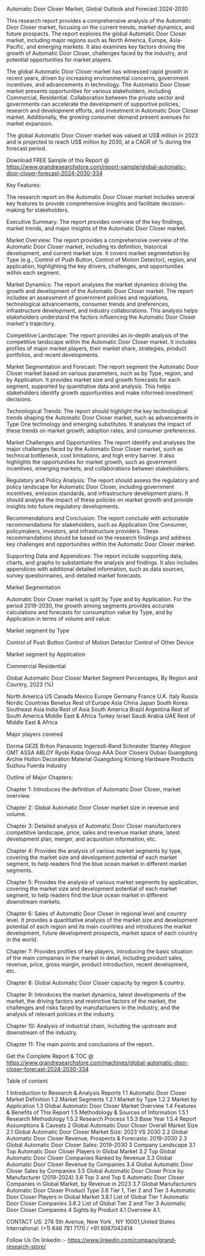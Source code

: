 Automatic Door Closer Market, Global Outlook and Forecast 2024-2030

This research report provides a comprehensive analysis of the Automatic Door Closer market, focusing on the current trends, market dynamics, and future prospects. The report explores the global Automatic Door Closer market, including major regions such as North America, Europe, Asia-Pacific, and emerging markets. It also examines key factors driving the growth of Automatic Door Closer, challenges faced by the industry, and potential opportunities for market players.

The global Automatic Door Closer market has witnessed rapid growth in recent years, driven by increasing environmental concerns, government incentives, and advancements in technology. The Automatic Door Closer market presents opportunities for various stakeholders, including Commercial, Residential. Collaboration between the private sector and governments can accelerate the development of supportive policies, research and development efforts, and investment in Automatic Door Closer market. Additionally, the growing consumer demand present avenues for market expansion.

The global Automatic Door Closer market was valued at US$ million in 2023 and is projected to reach US$ million by 2030, at a CAGR of % during the forecast period.

Download FREE Sample of this Report @ https://www.grandresearchstore.com/report-sample/global-automatic-door-closer-forecast-2024-2030-334


Key Features:

The research report on the Automatic Door Closer market includes several key features to provide comprehensive insights and facilitate decision-making for stakeholders.

Executive Summary: The report provides overview of the key findings, market trends, and major insights of the Automatic Door Closer market.

Market Overview: The report provides a comprehensive overview of the Automatic Door Closer market, including its definition, historical development, and current market size. It covers market segmentation by Type (e.g., Control of Push Button, Control of Motion Detector), region, and application, highlighting the key drivers, challenges, and opportunities within each segment.

Market Dynamics: The report analyses the market dynamics driving the growth and development of the Automatic Door Closer market. The report includes an assessment of government policies and regulations, technological advancements, consumer trends and preferences, infrastructure development, and industry collaborations. This analysis helps stakeholders understand the factors influencing the Automatic Door Closer market's trajectory.

Competitive Landscape: The report provides an in-depth analysis of the competitive landscape within the Automatic Door Closer market. It includes profiles of major market players, their market share, strategies, product portfolios, and recent developments.

Market Segmentation and Forecast: The report segment the Automatic Door Closer market based on various parameters, such as by Type, region, and by Application. It provides market size and growth forecasts for each segment, supported by quantitative data and analysis. This helps stakeholders identify growth opportunities and make informed investment decisions.

Technological Trends: The report should highlight the key technological trends shaping the Automatic Door Closer market, such as advancements in Type One technology and emerging substitutes. It analyses the impact of these trends on market growth, adoption rates, and consumer preferences.

Market Challenges and Opportunities: The report identify and analyses the major challenges faced by the Automatic Door Closer market, such as technical bottleneck, cost limitations, and high entry barrier. It also highlights the opportunities for market growth, such as government incentives, emerging markets, and collaborations between stakeholders.

Regulatory and Policy Analysis: The report should assess the regulatory and policy landscape for Automatic Door Closer, including government incentives, emission standards, and infrastructure development plans. It should analyse the impact of these policies on market growth and provide insights into future regulatory developments.

Recommendations and Conclusion: The report conclude with actionable recommendations for stakeholders, such as Application One Consumer, policymakers, investors, and infrastructure providers. These recommendations should be based on the research findings and address key challenges and opportunities within the Automatic Door Closer market.

Supporting Data and Appendices: The report include supporting data, charts, and graphs to substantiate the analysis and findings. It also includes appendices with additional detailed information, such as data sources, survey questionnaires, and detailed market forecasts.

Market Segmentation

Automatic Door Closer market is split by Type and by Application. For the period 2019-2030, the growth among segments provides accurate calculations and forecasts for consumption value by Type, and by Application in terms of volume and value.



Market segment by Type



Control of Push Button
Control of Motion Detector
Control of Other Device


Market segment by Application



Commercial
Residential


Global Automatic Door Closer Market Segment Percentages, By Region and Country, 2023 (%)



North America
US
Canada
Mexico
Europe
Germany
France
U.K.
Italy
Russia
Nordic Countries
Benelux
Rest of Europe
Asia
China
Japan
South Korea
Southeast Asia
India
Rest of Asia
South America
Brazil
Argentina
Rest of South America
Middle East & Africa
Turkey
Israel
Saudi Arabia
UAE
Rest of Middle East & Africa


Major players covered



Dorma
GEZE
Briton
Panasonic
Ingersoll-Rand
Schneider
Stanley
Allegion
GMT
ASSA ABLOY
Ryobi
Kaba Group
AAA Door Closers
Oubao
Guangdong Archie
Hutlon Decoration Material
Guangdong Kinlong Hardware Products
Suzhou Fuerda Industry


Outline of Major Chapters:

Chapter 1: Introduces the definition of Automatic Door Closer, market overview.

Chapter 2: Global Automatic Door Closer market size in revenue and volume.

Chapter 3: Detailed analysis of Automatic Door Closer manufacturers competitive landscape, price, sales and revenue market share, latest development plan, merger, and acquisition information, etc.

Chapter 4: Provides the analysis of various market segments by type, covering the market size and development potential of each market segment, to help readers find the blue ocean market in different market segments.

Chapter 5: Provides the analysis of various market segments by application, covering the market size and development potential of each market segment, to help readers find the blue ocean market in different downstream markets.

Chapter 6: Sales of Automatic Door Closer in regional level and country level. It provides a quantitative analysis of the market size and development potential of each region and its main countries and introduces the market development, future development prospects, market space of each country in the world.

Chapter 7: Provides profiles of key players, introducing the basic situation of the main companies in the market in detail, including product sales, revenue, price, gross margin, product introduction, recent development, etc.

Chapter 8: Global Automatic Door Closer capacity by region & country.

Chapter 9: Introduces the market dynamics, latest developments of the market, the driving factors and restrictive factors of the market, the challenges and risks faced by manufacturers in the industry, and the analysis of relevant policies in the industry.

Chapter 10: Analysis of industrial chain, including the upstream and downstream of the industry.

Chapter 11: The main points and conclusions of the report.

Get the Complete Report & TOC @ https://www.grandresearchstore.com/machines/global-automatic-door-closer-forecast-2024-2030-334

Table of content

1 Introduction to Research & Analysis Reports
1.1 Automatic Door Closer Market Definition
1.2 Market Segments
1.2.1 Market by Type
1.2.2 Market by Application
1.3 Global Automatic Door Closer Market Overview
1.4 Features & Benefits of This Report
1.5 Methodology & Sources of Information
1.5.1 Research Methodology
1.5.2 Research Process
1.5.3 Base Year
1.5.4 Report Assumptions & Caveats
2 Global Automatic Door Closer Overall Market Size
2.1 Global Automatic Door Closer Market Size: 2023 VS 2030
2.2 Global Automatic Door Closer Revenue, Prospects & Forecasts: 2019-2030
2.3 Global Automatic Door Closer Sales: 2019-2030
3 Company Landscape
3.1 Top Automatic Door Closer Players in Global Market
3.2 Top Global Automatic Door Closer Companies Ranked by Revenue
3.3 Global Automatic Door Closer Revenue by Companies
3.4 Global Automatic Door Closer Sales by Companies
3.5 Global Automatic Door Closer Price by Manufacturer (2019-2024)
3.6 Top 3 and Top 5 Automatic Door Closer Companies in Global Market, by Revenue in 2023
3.7 Global Manufacturers Automatic Door Closer Product Type
3.8 Tier 1, Tier 2 and Tier 3 Automatic Door Closer Players in Global Market
3.8.1 List of Global Tier 1 Automatic Door Closer Companies
3.8.2 List of Global Tier 2 and Tier 3 Automatic Door Closer Companies
4 Sights by Product
4.1 Overview
4.1.

CONTACT US:
276 5th Avenue, New York , NY 10001,United States
International: (+1) 646 781 7170 / +91 8087042414

Follow Us On linkedin :- https://www.linkedin.com/company/grand-research-store/
 
